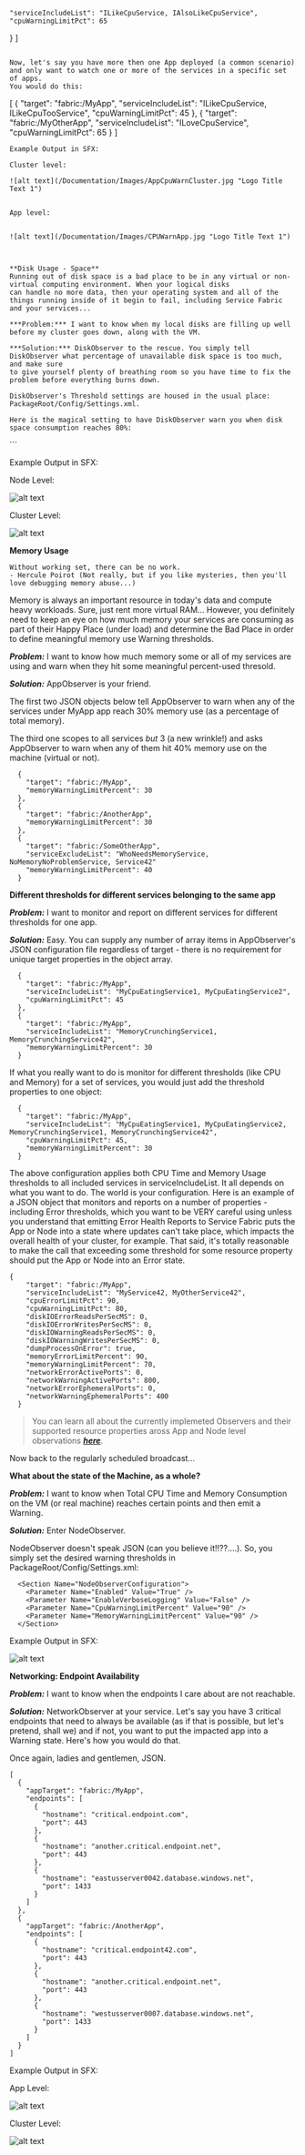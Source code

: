     "serviceIncludeList": "ILikeCpuService, IAlsoLikeCpuService",
    "cpuWarningLimitPct": 65
  }
]
```

Now, let's say you have more then one App deployed (a common scenario) and only want to watch one or more of the services in a specific set of apps. 
You would do this:

``` 
[
 {
    "target": "fabric:/MyApp",
    "serviceIncludeList": "ILikeCpuService, ILikeCpuTooService",
    "cpuWarningLimitPct": 45
  },
  {
    "target": "fabric:/MyOtherApp",
    "serviceIncludeList": "ILoveCpuService",
    "cpuWarningLimitPct": 65
  }
]
```  
Example Output in SFX: 

Cluster level:  

![alt text](/Documentation/Images/AppCpuWarnCluster.jpg "Logo Title Text 1")  


App level:  


![alt text](/Documentation/Images/CPUWarnApp.jpg "Logo Title Text 1")  



**Disk Usage - Space**  
Running out of disk space is a bad place to be in any virtual or non-virtual computing environment. When your logical disks
can handle no more data, then your operating system and all of the things running inside of it begin to fail, including Service Fabric and your services...

***Problem:*** I want to know when my local disks are filling up well before my cluster goes down, along with the VM.

***Solution:*** DiskObserver to the rescue. You simply tell DiskObserver what percentage of unavailable disk space is too much, and make sure
to give yourself plenty of breathing room so you have time to fix the problem before everything burns down.

DiskObserver's Threshold settings are housed in the usual place: PackageRoot/Config/Settings.xml.

Here is the magical setting to have DiskObserver warn you when disk space consumption reaches 80%:

```
  <Section Name="DiskObserverConfiguration">
    <Parameter Name="Enabled" Value="True" />
    <Parameter Name="EnableVerboseLogging" Value="False" />
    <Parameter Name="DiskSpacePercentWarningThreshold" Value="80" />
  </Section>
```  

Example Output in SFX: 

Node Level:  

![alt text](/Documentation/Images/DiskWarnNode.jpg "Logo Title Text 1")  

Cluster Level: 

![alt text](/Documentation/Images/ClusterDiskMemory.jpg "Logo Title Text 1") 

 
**Memory Usage** 

``` 
Without working set, there can be no work.
- Hercule Poirot (Not really, but if you like mysteries, then you'll love debugging memory abuse...)
```
Memory is always an important resource in today's data and compute heavy workloads. Sure, just rent more virtual RAM... However, you definitely 
need to keep an eye on how much memory your services are consuming as part of their Happy Place (under load) and determine the Bad Place 
in order to define meaningful memory use Warning thresholds. 

***Problem:*** I want to know how much memory some or all of my services are using and warn when they hit some meaningful percent-used thresold.  

***Solution:*** AppObserver is your friend.  

The first two JSON objects below tell AppObserver to warn when any of the services under MyApp app reach 30% memory use (as a percentage of total memory). 
 
The third one scopes to all services _but_ 3 (a new wrinkle!) and asks AppObserver to warn when any of them hit 40% memory use on the machine (virtual or not).

```
  {
    "target": "fabric:/MyApp",
    "memoryWarningLimitPercent": 30
  },
  {
    "target": "fabric:/AnotherApp",
    "memoryWarningLimitPercent": 30
  },
  {
    "target": "fabric:/SomeOtherApp",
    "serviceExcludeList": "WhoNeedsMemoryService, NoMemoryNoProblemService, Service42"
    "memoryWarningLimitPercent": 40
  }
```   


**Different thresholds for different services belonging to the same app**  

***Problem:*** I want to monitor and report on different services for different thresholds 
for one app.  

***Solution:*** Easy. You can supply any number of array items in AppObserver's JSON configuration file
regardless of target - there is no requirement for unique target properties in the object array. 

```
  {
    "target": "fabric:/MyApp",
    "serviceIncludeList": "MyCpuEatingService1, MyCpuEatingService2",
    "cpuWarningLimitPct": 45
  },
  {
    "target": "fabric:/MyApp",
    "serviceIncludeList": "MemoryCrunchingService1, MemoryCrunchingService42",
    "memoryWarningLimitPercent": 30
  }
```


If what you really want to do is monitor for different thresholds (like CPU and Memory) for a set of services, you would
just add the threshold properties to one object: 

```
  {
    "target": "fabric:/MyApp",
    "serviceIncludeList": "MyCpuEatingService1, MyCpuEatingService2, MemoryCrunchingService1, MemoryCrunchingService42",
    "cpuWarningLimitPct": 45,
    "memoryWarningLimitPercent": 30
  }
```  

 
The above configuration applies both CPU Time and Memory Usage thresholds to all included services in serviceIncludeList.
It all depends on what you want to do. The world is your configuration. Here is an example of a JSON object
that monitors and reports on a number of properties - including Error thresholds, which you want to be VERY careful using
unless you understand that emitting Error Health Reports to Service Fabric puts the App or Node into a state where updates can't take place, which
impacts the overall health of your cluster, for example. That said, it's totally reasonable to make the call that exceeding
some threshold for some resource property should put the App or Node into an Error state.  


```
{
    "target": "fabric:/MyApp",
    "serviceIncludeList": "MyService42, MyOtherService42",
    "cpuErrorLimitPct": 90,
    "cpuWarningLimitPct": 80,
    "diskIOErrorReadsPerSecMS": 0,
    "diskIOErrorWritesPerSecMS": 0,
    "diskIOWarningReadsPerSecMS": 0,
    "diskIOWarningWritesPerSecMS": 0,
    "dumpProcessOnError": true,
    "memoryErrorLimitPercent": 90,
    "memoryWarningLimitPercent": 70,
    "networkErrorActivePorts": 0,
    "networkWarningActivePorts": 800,
    "networkErrorEphemeralPorts": 0,
    "networkWarningEphemeralPorts": 400
  }
``` 
> You can learn all about the currently implemeted Observers and their supported resource properties aross App and Node level observations [***here***](/Documentation/Observers.md). 
  

Now back to the regularly scheduled broadcast...  

**What about the state of the Machine, as a whole?** 

***Problem:*** I want to know when Total CPU Time and Memory Consumption on the VM (or real machine)
reaches certain points and then emit a Warning.  

***Solution:*** Enter NodeObserver.  

NodeObserver doesn't speak JSON (can you believe it!!??....). So, you simply set the desired warning
thresholds in PackageRoot/Config/Settings.xml:  

```
  <Section Name="NodeObserverConfiguration">
    <Parameter Name="Enabled" Value="True" />
    <Parameter Name="EnableVerboseLogging" Value="False" />
    <Parameter Name="CpuWarningLimitPercent" Value="90" />
    <Parameter Name="MemoryWarningLimitPercent" Value="90" />
  </Section>
```  

Example Output in SFX: 

![alt text](/Documentation/Images/MemoryWarnNode.jpg "Logo Title Text 1") 



**Networking: Endpoint Availability**  

***Problem:*** I want to know when the endpoints I care about are not reachable.  

***Solution:*** NetworkObserver at your service. Let's say you have 3 critical endpoints that 
need to always be available (as if that is possible, but let's pretend, shall we)
and if not, you want to put the impacted app into a Warning state. Here's how you would do that.

Once again, ladies and gentlemen, JSON. 

```
[
  {
    "appTarget": "fabric:/MyApp",
    "endpoints": [
      {
        "hostname": "critical.endpoint.com",
        "port": 443
      },
      {
        "hostname": "another.critical.endpoint.net",
        "port": 443
      },
      {
        "hostname": "eastusserver0042.database.windows.net",
        "port": 1433
      }
    ]
  },
  {
    "appTarget": "fabric:/AnotherApp",
    "endpoints": [
      {
        "hostname": "critical.endpoint42.com",
        "port": 443
      },
      {
        "hostname": "another.critical.endpoint.net",
        "port": 443
      },
      {
        "hostname": "westusserver0007.database.windows.net",
        "port": 1433
      }
    ]
  }
]
```  

Example Output in SFX: 


App Level: 

![alt text](/Documentation/Images/NetworkEndpointWarning.jpg "Logo Title Text 1")   

Cluster Level: 

![alt text](/Documentation/Images/NetworkEndpointWarningCluster.jpg "Logo Title Text 1") 